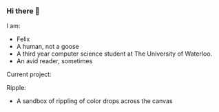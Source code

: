 ### Hi there 👋

I am:
- Felix
- A human, not a goose
- A third year computer science student at The University of Waterloo.
- An avid reader, sometimes

Current project:

Ripple:
- A sandbox of rippling of color drops across the canvas

